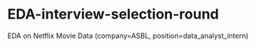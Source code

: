 # EDA-interview-selection-round
EDA on Netflix Movie Data (company=ASBL, position=data_analyst_intern)
